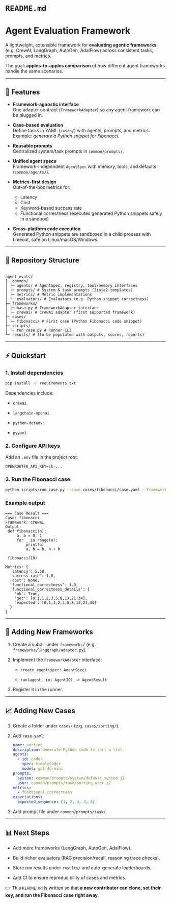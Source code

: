 
# `README.md`

# Agent Evaluation Framework

A lightweight, extensible framework for **evaluating agentic frameworks** (e.g. CrewAI, LangGraph, AutoGen, AdalFlow) across consistent tasks, prompts, and metrics.

The goal: **apples-to-apples comparison** of how different agent frameworks handle the same scenarios.

---

## 🚀 Features

- **Framework-agnostic interface**  
  One adapter contract (`FrameworkAdapter`) so any agent framework can be plugged in.

- **Case-based evaluation**  
  Define tasks in YAML (`cases/`) with agents, prompts, and metrics.  
  Example: *generate a Python snippet for Fibonacci.*

- **Reusable prompts**  
  Centralized system/task prompts in `common/prompts/`.

- **Unified agent specs**  
  Framework-independent `AgentSpec` with memory, tools, and defaults (`common/agents/`).

- **Metrics-first design**  
  Out-of-the-box metrics for:
  - Latency
  - Cost
  - Keyword-based success rate
  - Functional correctness (executes generated Python snippets safely in a sandbox)

- **Cross-platform code execution**  
  Generated Python snippets are sandboxed in a child process with timeout, safe on Linux/macOS/Windows.

---

## 📂 Repository Structure


```

agent-evals/  
├─ common/  
│ ├─ agents/ # AgentSpec, registry, tool/memory interfaces  
│ ├─ prompts/ # System & task prompts (Jinja2 templates)  
│ ├─ metrics/ # Metric implementations  
│ └─ evaluators/ # Evaluators (e.g. Python snippet correctness)  
├─ frameworks/  
│ ├─ base.py # FrameworkAdapter interface  
│ └─ crewai/ # CrewAI adapter (first supported framework)  
├─ cases/  
│ └─ fibonacci/ # First case (Python Fibonacci code snippet)  
├─ scripts/  
│ └─ run_case.py # Runner CLI  
└─ results/ # (to be populated with outputs, scores, reports)

```

---

## ⚡ Quickstart

### 1. Install dependencies
```bash
pip install -r requirements.txt

```

Dependencies include:

-   `crewai`
    
-   `langchain-openai`
    
-   `python-dotenv`
    
-   `pyyaml`
    

### 2. Configure API keys

Add an `.env` file in the project root:

```
OPENROUTER_API_KEY=sk-...

```

### 3. Run the Fibonacci case

```bash
python scripts/run_case.py --case cases/fibonacci/case.yaml --framework crewai

```

### Example output

```
=== Case Result ===
Case: fibonacci
Framework: crewai
Output:
 def fibonacci(n):
     a, b = 0, 1
     for _ in range(n):
         print(a)
         a, b = b, a + b

 fibonacci(10)

Metrics: {
  'latency': 5.50,
  'success_rate': 1.0,
  'cost': None,
  'functional_correctness': 1.0,
  'functional_correctness_details': {
    'ok': True,
    'got': [0,1,1,2,3,5,8,13,21,34],
    'expected': [0,1,1,2,3,5,8,13,21,34]
  }
}

```

----------

## 🧩 Adding New Frameworks

1.  Create a subdir under `frameworks/` (e.g. `frameworks/langgraph/adapter.py`).
    
2.  Implement the `FrameworkAdapter` interface:
    
    -   `create_agent(spec: AgentSpec)`
        
    -   `run(agent, io: AgentIO) -> AgentResult`
        
3.  Register it in the runner.
    

----------

## 📈 Adding New Cases

1.  Create a folder under `cases/` (e.g. `cases/sorting/`).
    
2.  Add `case.yaml`:
    
    ```yaml
    name: sorting
    description: Generate Python code to sort a list.
    agents:
      - id: coder
        spec: SimpleCoder
        model: gpt-4o-mini
    prompts:
      system: common/prompts/system/default_system.j2
      user: common/prompts/task/sorting_user.j2
    metrics:
      - functional_correctness
    expectations:
      expected_sequence: [1, 2, 3, 4, 5]
    
    ```
    
3.  Add prompt file under `common/prompts/task/`.
    

----------

## 📊 Next Steps

-   Add more frameworks (LangGraph, AutoGen, AdalFlow).
    
-   Build richer evaluators (RAG precision/recall, reasoning trace checks).
    
-   Store run results under `results/` and auto-generate leaderboards.
    
-   Add CI to ensure reproducibility of cases and metrics.
    


👉 This `README.md` is written so that **a new contributor can clone, set their key, and run the Fibonacci case right away**.  
